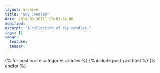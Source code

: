 ```yaml
---
layout: archive
title: "Soy Candles"
date: 2014-05-30T11:39:03-04:00
modified:
excerpt: "A collection of soy candles."
tags: []
image:
  feature:
  teaser:
---
```


<div class="tiles">
{% for post in site.categories.articles %}
  {% include post-grid.html %}
{% endfor %}
</div><!-- /.tiles -->